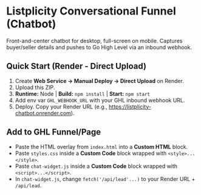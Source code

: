 # Listplicity Conversational Funnel (Chatbot)

Front-and-center chatbot for desktop, full-screen on mobile. Captures buyer/seller details and pushes to Go High Level via an inbound webhook.

## Quick Start (Render - Direct Upload)
1. Create **Web Service → Manual Deploy → Direct Upload** on Render.
2. Upload this ZIP.
3. **Runtime:** Node | **Build:** `npm install` | **Start:** `npm start`
4. Add env var `GHL_WEBHOOK_URL` with your GHL inbound webhook URL.
5. Deploy. Copy your Render URL (e.g., https://listplicity-chatbot.onrender.com).

## Add to GHL Funnel/Page
- Paste the HTML overlay from `index.html` into a **Custom HTML** block.
- Paste `styles.css` inside a **Custom Code** block wrapped with `<style>...</style>`.
- Paste `chat-widget.js` inside a **Custom Code** block wrapped with `<script>...</script>`.
- In `chat-widget.js`, change `fetch('/api/lead'...)` to your Render URL + `/api/lead`.


